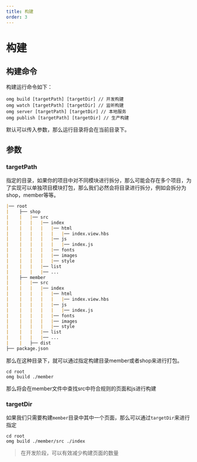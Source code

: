 ```yaml
---
title: 构建
order: 3
---
```


# 构建

## 构建命令

构建运行命令如下：
```shell
omg build [targetPath] [targetDir] // 开发构建
omg watch [targetPath] [targetDir] // 监听构建
omg server [targetPath] [targetDir] // 本地服务
omg publish [targetPath] [targetDir] // 生产构建
```
默认可以传入参数，那么运行目录将会在当前目录下。

## 参数

### targetPath
指定的目录，如果你的项目中对不同模块进行拆分，那么可能会存在多个项目，为了实现可以单独项目模块打包，那么我们必然会将目录进行拆分，例如会拆分为shop，member等等。

```markdown
|── root
|    ├── shop
|    |   |── src
|    |   |   |── index
|    |   |   |   |── html
|    |   |   |   |   |── index.view.hbs
|    |   |   |   |── js
|    |   |   |   |   |── index.js
|    |   |   |   |── fonts
|    |   |   |   |── images
|    |   |   |   |── style
|    |   |   |── list
|    |   |   |── ...
|    ├── member
|    |   |── src
|    |   |   |── index
|    |   |   |   |── html
|    |   |   |   |   |── index.view.hbs
|    |   |   |   |── js
|    |   |   |   |   |── index.js
|    |   |   |   |── fonts
|    |   |   |   |── images
|    |   |   |   |── style
|    |   |   |── list
|    |   |   |── ...
|    |   ├── dist
├── package.json
```

那么在这种目录下，就可以通过指定构建目录member或者shop来进行打包。

```shell
cd root
omg build ./member
```

那么将会在member文件中查找src中符合规则的页面和js进行构建

### targetDir

如果我们只需要构建`member`目录中其中一个页面，那么可以通过`targetDir`来进行指定

```shell
cd root
omg build ./member/src ./index
```

> 在开发阶段，可以有效减少构建页面的数量